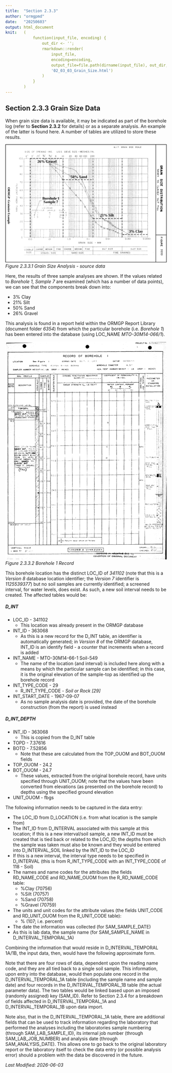```yaml
---
title:  "Section 2.3.3"
author: "ormgpmd"
date:   "20250603"
output: html_document
knit:   (
            function(input_file, encoding) {
                out_dir <- '';
                rmarkdown::render(
                    input_file,
                    encoding=encoding,
                    output_file=file.path(dirname(input_file), out_dir,
                    '02_03_03_Grain_Size.html')
                )
            }
        )
---
```


## Section 2.3.3 Grain Size Data

When grain size data is available, it may be indicated as part of the borehole
log (refer to **Section 2.3.2** for details) or as a separate analysis.  An
example of the latter is found here.  A number of tables are utilized to store
these results.

![Figure 2.3.3.1 Grain Size Analysis - source data](f02_03_03_01.png)
*Figure 2.3.3.1 Grain Size Analysis - source data*

Here, the results of three sample analyses are shown.  If the values related
to *Borehole 1, Sample 7* are examined (which has a number of data points), we
can see that the components break down into:

* 3% Clay
* 21% Silt
* 50% Sand
* 26% Gravel

This analysis is found in a report held within the ORMGP Report Library
(document folder *6354*) from which the particular borehole (i.e. *Borehole
1*) has been entered into the database (using LOC_NAME *MTO-30M14-066/1*).

![Figure 2.3.3.2 Borehole 1 Record ](f02_03_03_02.png)
*Figure 2.3.3.2 Borehole 1 Record*

This borehole location has the distinct LOC_ID of *341102* (note that this
is a *Version 8* database location identifier; the *Version 7* identifier is
*1125539377*) but no soil samples are currently identified; a screened
interval, for water levels, does exist.  As such, a new soil interval needs to
be created.  The affected tables would be:

##### D_INT

* LOC_ID - 341102
    + This location was already present in the ORMGP database
* INT_ID - 363068
    + As this is a new record for the D_INT table, an identifier is
    automatically generated; in *Version 8* of the ORMGP database, INT_ID is
    an identify field - a counter that increments when a record is added 
* INT_NAME - MTO-30M14-66-1 Soil-549
    + The name of the location (and interval) is included here along with a
    means by which the particular sample can be identified;  in this case, it
    is the original elevation of the sample-top as identified up the borehole
    record
* INT_TYPE_CODE - 29
    + R_INT_TYPE_CODE - *Soil or Rock [29]*
* INT_START_DATE - 1967-09-07
    + As no sample analysis date is provided, the date of the borehole
    construction (from the report) is used instead

##### D_INT_DEPTH

* INT_ID - 363068
    + This is copied from the D_INT table
* TOPD - 7.37616
* BOTD - 7.52856
    + Note that these are calculated from the TOP_OUOM and BOT_OUOM fields
* TOP_OUOM - 24.2
* BOT_OUOM - 24.7
    + These values, extracted from the original borehole record, have units
    specified through UNIT_OUOM; note that the values have been converted from
    elevations (as presented on the borehole record) to depths using the
    specified ground elevation
* UNIT_OUOM - fbgs





The following information needs to be captured in the data entry:

* The LOC_ID from D_LOCATION (i.e. from what location is the sample from)
* The INT_ID from D_INTERVAL associated with this sample at this location; if this is a new interval/soil sample, a new INT_ID must be created that is tied back or related to the LOC_ID; the depths from which the sample was taken must also be known and they would be entered into D_INTERVAL_SOIL linked by the INT_ID to the LOC_ID
* If this is a new interval, the interval type needs to be specified in D_INTERVAL (this is from R_INT_TYPE_CODE with an INT_TYPE_CODE of 118 - Soil)
* The names and name codes for the attributes (the fields RD_NAME_CODE and RD_NAME_OUOM from the R_RD_NAME_CODE table:
    + %Clay (70756)
    + %Silt (70757)
    + %Sand (70758)
    + %Gravel (70759)
* The units and unit codes for the attribute values (the fields UNIT_CODE and RD_UNIT_OUOM from the R_UNIT_CODE table):
    + % (107; i.e. percent)
* The date the information was collected (for SAM_SAMPLE_DATE)
* As this is lab data, the sample name (for SAM_SAMPLE_NAME in D_INTERVAL_TEMPORAL_1A)

Combining the information that would reside in D_INTERVAL_TEMPORAL 1A/1B, the
input data, then, would have the following approximate form.

Note that there are four rows of data, dependent upon the reading name code,
and they are all tied back to a single soil sample.  This information, upon
entry into the database, would then populate one record in the
D_INTERVAL_TEMPORAL_1A table (including the sample name and sample date) and
four records in the D_INTERVAL_TEMPORAL_1B table (the actual parameter data).
The two tables would be linked based upon an imposed (randomly assigned) key
(SAM_ID).  Refer to Section 2.3.4 for a breakdown of fields affected in
D_INTERVAL_TEMPORAL_1A and D_INTERVAL_TEMPORAL_1B upon data import.

Note also, that in the D_INTERVAL_TEMPORAL_1A table, there are additional
fields that can be used to track information regarding the laboratory that
performed the analyses including the laboratories sample numbering (through
SAM_LAB_SAMPLE_ID), its internal job number (through SAM_LAB_JOB_NUMBER) and
analysis date (through SAM_ANALYSIS_DATE).  This allows one to go back to the
original laboratory report or the laboratory itself to check the data entry
(or possible analysis error) should a problem with the data be discovered in
the future.

*Last Modified: 2026-06-03*
